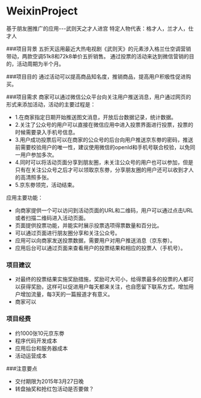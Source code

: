 # WeixinProject
基于朋友圈推广的应用---武则天之才人进宫
特定人物代表：格才人，兰才人，仕才人 

###项目背景
五折天运用最近大热电视剧《武则天》的元素涉入格兰仕空调营销带动，两款空调51k8和72k8单价五折销售。
通过投票的活动来达到微信营销的目的，活动周期为半个月。


###项目目的
通过活动可以提高商品知名度，推销商品，提高用户积极性促进购买。


###项目需求
商家可以通过微信公众平台向关注用户推送消息，用户通过网页的形式来添加活动，活动的主要过程是：
* 1.在商家指定日期开始推送图文消息，开放后台数据记录，统计数据。
* 2.关注了公众号的用户可以直接在微信应用中进入投票界面进行投票，投票的时候需要录入手机号信息。
* 3.用户成功投票后可以在商家的公众号的后台向用户推送京东劵的密码，推送前需要校验用户的唯一性，建议使用微信的openId和手机号联合校验，以免同一用户参加多次。
* 4.同时可以将活动页面分享到朋友圈，未关注公众号的用户也可以参加，但是只有在关注公众号之后才可以领取京东劵，分享朋友圈的用户还可以收到才人的高清照多张。
* 5.京东劵领完，活动结束。

应用主要功能：
* 向商家提供一个可以访问到活动页面的URL和二维码，用户可以通过点击URL或者扫描二维码进入活动页面。
* 页面提供投票功能，并能实时展示投票选项得票数量和百分比。
* 可以通过页面进行朋友圈分享和关注公众号。
* 应用可以向商家发送投票数据，需要用户对用户推送消息（京东劵）。
* 应用后台可以通过页面来查看用户的投票结果和相应的投票人（手机号）。


### 项目建议
* 对最终的投票结果实施奖励措施，奖励可大可小，给得票最多的投票的人都可以获得奖励，这样可以促进用户每天都来关注，也自愿留下联系方式，增加用户增加流量，每3天的一篇报道才有意义。
* 商家可以


### 项目经费
* 约1000张10元京东劵
* 程序代码开发成本
* 应用后台和服务器成本
* 活动运营成本

###注意要点
* 交付期限为2015年3月27日晚
* 转盘抽奖和抢红包活动是否要做？
